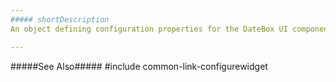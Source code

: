 ```yaml
---
##### shortDescription
An object defining configuration properties for the DateBox UI component.

---
```

#####See Also#####
#include common-link-configurewidget